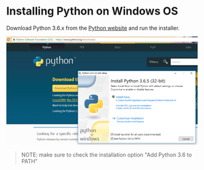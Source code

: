 # Installing Python on Windows OS

Download Python 3.6.x from the [Python website](https://www.python.org/downloads/) and run the installer.

![a screenshot of running the installer and checking the add to path option](img/windows-installing-python.png)

> NOTE: make sure to check the installation option "Add Python 3.6 to PATH" 
